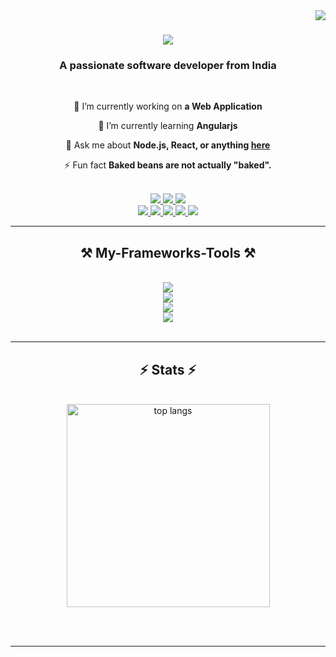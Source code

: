 <img align="right" src="https://visitor-badge.laobi.icu/badge?page_id=salesp07.salesp07" />


<h1 align="center">
    <img src="https://readme-typing-svg.demolab.com?font=Candara&weight=900&size=43&duration=1000&pause=300&color=3355ff&center=true&vCenter=true&multiline=true&repeat=true&random=false&width=500&height=150&lines=Hello+there!;I+am+Michael Serwin" />
</h1>

<h3 align="center">A passionate software developer from India</h3>

<br/>

<div align="center">
 
 🔭 I’m currently working on **a Web Application**
 
 🌱 I’m currently learning **Angularjs**

💬 Ask me about **Node.js, React, or anything [here]((https://github.com/michaelserwin/michaelserwin))**

⚡ Fun fact **Baked beans are not actually "baked".**

 </div>
<br/>

<div align="center"> 
  <a href="mailto:miketroy345678@gmail.com">
    <img src="https://img.shields.io/badge/Gmail-333333?style=for-the-badge&logo=gmail&logoColor=red" />
  </a>
  <a href="https://www.linkedin.com/in/michael-serwin-s-sherwin-b24353220" target="_blank">
    <img src="https://img.shields.io/badge/LinkedIn-0077B5?style=for-the-badge&logo=linkedin&logoColor=white" target="_blank" />
  </a>
  <a href="https://github.com/michaelserwin" target="_blank">
     <img src="https://img.shields.io/badge/Portfolio-FF5722?style=for-the-badge&logo=todoist&logoColor=white" target="_blank" /> <!-- sqlite, safari, google-chrome are other good icon options -->
  </a>
      <br />
  <a href="https://www.instagram.com/sherwin._.f_i.z/">
    <img src="https://img.shields.io/badge/Instagram-E4405F?style=for-the-badge&logo=instagram&logoColor=white" />
  </a>
  <a href=" https://x.com/serwin30811?s=08">
    <img src="https://img.shields.io/badge/X-000000?style=for-the-badge&logo=x&logoColor=white
" />
  </a>
  <a href="https://leetcode.com/u/Michael_Serwin07/">
    <img src="https://img.shields.io/badge/-LeetCode-FFA116?style=for-the-badge&logo=LeetCode&logoColor=black" />
  </a>
    <a href="https://stackoverflow.com/users/27226511/michael-serwin-s">
    <img src="https://img.shields.io/badge/Stack_Overflow-FE7A16?style=for-the-badge&logo=stack-overflow&logoColor=white" />
  </a>
    <a href="https://www.facebook.com/mike.troy.9862">
    <img src="https://img.shields.io/badge/Facebook-1877F2?style=for-the-badge&logo=facebook&logoColor=white" />
  </a>
</div>
 <hr/>

<h2 align="center">⚒️ My-Frameworks-Tools ⚒️</h2>
<br/>
<div align="center">
    <img src="https://skillicons.dev/icons?i=html,css,bootstrap,javascript,ant-design" /><br>
    <img src="https://skillicons.dev/icons?i=python,java,react,nodejs,angular,vuejs,mysql,mongodb"/><br>
    <img src="https://skillicons.dev/icons?i=vscode,gitlab,github,git,pycharm,babel" /><br>
    <img src="https://skillicons.dev/icons?i=xd,ps,ae,figma," /><br>
</div>

<br/>
<hr/>

<h2 align="center">⚡ Stats ⚡</h2>
<br>
<div align="center" >
<!--   <img width=390 src="https://streak-stats.demolab.com?user=michaelserwin%20&theme=transparent&hide_border=true&mode=weekly)](https://git.io/streak-stats" alt="streak stats"/> -->
  <img width=325 align="center" src="https://github-readme-stats.vercel.app/api/top-langs/?username=michaelserwin&layout=compact&theme=transparent" alt="top langs" />
</div>

<br/><br/>

<hr/>

<br/>
